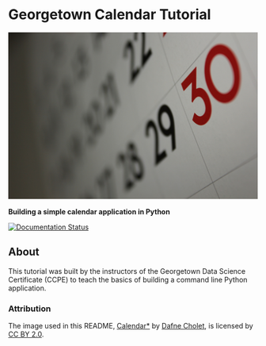 # Georgetown Calendar Tutorial

[![Calendar*](docs/img/calendar.jpg)](https://flic.kr/p/9bUbH3)

**Building a simple calendar application in Python**

[![Documentation Status](https://readthedocs.org/projects/georgetown-calendar-tutorial/badge/?version=latest)](https://readthedocs.org/projects/georgetown-calendar-tutorial/?badge=latest)

## About

This tutorial was built by the instructors of the Georgetown Data Science Certificate (CCPE) to teach the basics of building a command line Python application.

### Attribution

The image used in this README, [Calendar*](https://flic.kr/p/9bUbH3) by [Dafne Cholet](https://www.flickr.com/photos/dafnecholet/), is licensed by [CC BY 2.0](https://creativecommons.org/licenses/by/2.0/).
